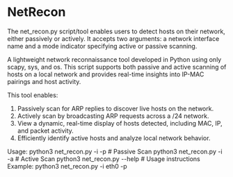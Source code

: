 # NetRecon
The net_recon.py script/tool enables users to detect hosts on their network, either passively or actively. It accepts two arguments: a network interface name and a mode indicator specifying active or passive scanning.

A lightweight network reconnaissance tool developed in Python using only scapy, sys, and os. This script supports both passive and active scanning of hosts on a local network and provides real-time insights into IP-MAC pairings and host activity.

This tool enables:
1. Passively scan for ARP replies to discover live hosts on the network.
2. Actively scan by broadcasting ARP requests across a /24 network.
3. View a dynamic, real-time display of hosts detected, including MAC, IP, and packet activity.
4. Efficiently identify active hosts and analyze local network behavior.

Usage:
      python3 net_recon.py -i <interface> -p     # Passive Scan
      python3 net_recon.py -i <interface> -a     # Active Scan
      python3 net_recon.py --help                # Usage instructions
Example:
      python3 net_recon.py -i eth0 -p
